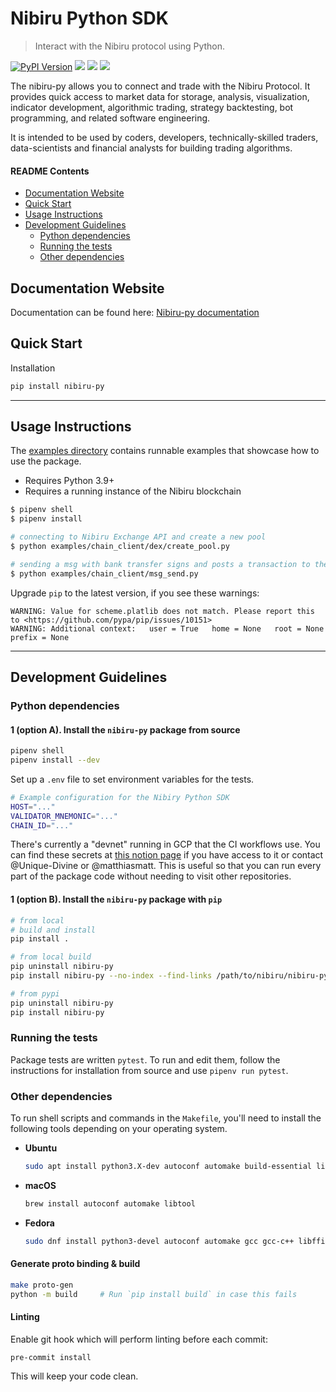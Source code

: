# Nibiru Python SDK                           <!-- omit in toc -->

> Interact with the Nibiru protocol using Python.

[![PyPI Version][pypi-image]][pypi-url]
[![][documentation-image]][documentation-url]
[![][discord-image]][discord-url]
[![][stars-image]][stars-url]

<!-- Badges: -->

[pypi-image]: https://img.shields.io/pypi/v/nibiru-py
[pypi-url]: https://pypi.org/project/nibiru-py/
[stars-image]: https://img.shields.io/github/stars/NibiruChain?style=social
[stars-url]: https://github.com/NibiruChain
[documentation-image]: https://readthedocs.org/projects/nibiru-py/badge/?version=latest
[documentation-url]: https://nibiru-py.readthedocs.io/en/latest/?badge=latest
[discord-image]: https://img.shields.io/discord/947911971515293759
[discord-url]: https://discord.gg/

The nibiru-py allows you to connect and trade with the Nibiru Protocol. It provides quick access to market data for storage, analysis, visualization, indicator development, algorithmic trading, strategy backtesting, bot programming, and related software engineering.

It is intended to be used by coders, developers, technically-skilled traders, data-scientists and financial analysts for building trading algorithms.

#### README Contents
- [Documentation Website](#documentation-website)
- [Quick Start](#quick-start)
- [Usage Instructions](#usage-instructions)
- [Development Guidelines](#development-guidelines)
  - [Python dependencies](#python-dependencies)
  - [Running the tests](#running-the-tests)
  - [Other dependencies](#other-dependencies)

## Documentation Website

Documentation can be found here: [Nibiru-py documentation](https://nibiru-py.readthedocs.io/en/latest/index.html)


## Quick Start

Installation

```bash
pip install nibiru-py
```

---

## Usage Instructions

The [examples directory](https://github.com/NibiruChain/nibiru-py/tree/master/examples) contains runnable examples that showcase how to use the package.
- Requires Python 3.9+
- Requires a running instance of the Nibiru blockchain


```bash
$ pipenv shell
$ pipenv install

# connecting to Nibiru Exchange API and create a new pool
$ python examples/chain_client/dex/create_pool.py

# sending a msg with bank transfer signs and posts a transaction to the Nibiru Chain
$ python examples/chain_client/msg_send.py
```

Upgrade `pip` to the latest version, if you see these warnings:
  ```
  WARNING: Value for scheme.platlib does not match. Please report this to <https://github.com/pypa/pip/issues/10151>
  WARNING: Additional context:   user = True   home = None   root = None   prefix = None
  ```

---

## Development Guidelines

### Python dependencies

#### 1 (option A). Install the `nibiru-py` package from source

  ```sh
  pipenv shell
  pipenv install --dev
  ```

Set up a `.env` file to set environment variables for the tests.
```sh
# Example configuration for the Nibiry Python SDK
HOST="..."
VALIDATOR_MNEMONIC="..."
CHAIN_ID="..."
```

There's currently a "devnet" running in GCP that the CI workflows use. You can find these secrets at [this notion page](https://www.notion.so/nibiru/Resources-and-Repo-Configs-b31aa8074a2b419d80b0c946ed5efab0) if you have access to it or contact @Unique-Divine or @matthiasmatt. 
This is useful so that you can run every part of the package code without needing to visit other repositories.

#### 1 (option B). Install the `nibiru-py` package with `pip`

  ```sh
  # from local
  # build and install
  pip install .

  # from local build
  pip uninstall nibiru-py
  pip install nibiru-py --no-index --find-links /path/to/nibiru/nibiru-py/dist

  # from pypi
  pip uninstall nibiru-py
  pip install nibiru-py
  ```

### Running the tests

Package tests are written `pytest`. To run and edit them, follow the instructions for installation from source and use `pipenv run pytest`. 

### Other dependencies

To run shell scripts and commands in the `Makefile`, you'll need to install the following tools depending on your operating system.

- **Ubuntu**
  ```bash
  sudo apt install python3.X-dev autoconf automake build-essential libffi-dev libtool pkg-config
  ```
- **macOS**
  ```bash
  brew install autoconf automake libtool
  ```
- **Fedora**
  ```bash
  sudo dnf install python3-devel autoconf automake gcc gcc-c++ libffi-devel libtool make pkgconfig
  ```

#### Generate proto binding & build

  ```sh
  make proto-gen
  python -m build     # Run `pip install build` in case this fails
  ```

#### Linting

Enable git hook which will perform linting before each commit:

```shell
pre-commit install
```

This will keep your code clean.
